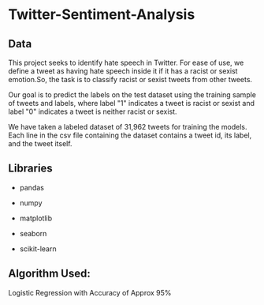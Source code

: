 # Twitter-Sentiment-Analysis

## Data

This project seeks to identify hate speech in Twitter. For ease of use, we define a tweet as having hate speech inside it if it has a racist or sexist emotion.So, the task is to classify racist or sexist tweets from other tweets.

Our goal is to predict the labels on the test dataset using the training sample of tweets and labels, where label "1" indicates a tweet is racist or sexist and label "0" indicates a tweet is neither racist or sexist.

We have taken a labeled dataset of 31,962 tweets for training the models. Each line in the csv file containing the dataset contains a tweet id, its label, and the tweet itself.

## Libraries

- pandas

- numpy

- matplotlib

- seaborn

- scikit-learn

## Algorithm Used:

Logistic Regression
 with Accuracy of Approx 95%
